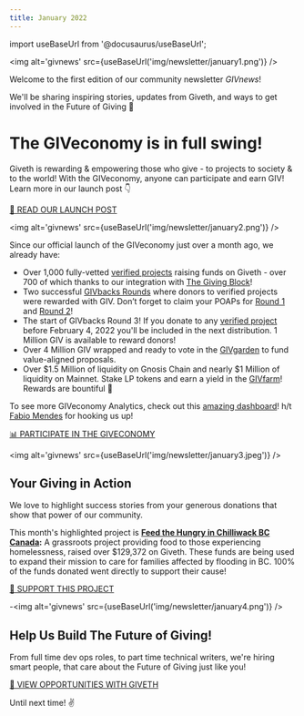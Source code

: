 ```yaml
---
title: January 2022
---
```

import useBaseUrl from '@docusaurus/useBaseUrl';

<head>
  <title>January Newsletter | Giveth Docs</title>
</head>


<img alt='givnews' src={useBaseUrl('img/newsletter/january1.png')} />

Welcome to the first edition of our community newsletter  _GIVnews_!  

We'll be sharing inspiring stories, updates from Giveth, and ways to get involved in the Future of Giving 🙌

# The GIVeconomy is in full swing!


Giveth is rewarding & empowering those who give - to projects to society & to the world! With the GIVeconomy, anyone can participate and earn GIV! Learn more in our launch post 👇

[📖 READ OUR LAUNCH POST](https://medium.com/giveth/welcome-to-the-giveconomy-b3e372da63dd)

<img alt='givnews' src={useBaseUrl('img/newsletter/january2.png')} />


Since our official launch of the GIVeconomy just over a month ago, we already have:

-   Over 1,000 fully-vetted  [verified projects](https://giveth.io/projects?utm_campaign=Community+Newsletter+January+2022&utm_medium=email&utm_source=autopilot)  raising funds on Giveth - over 700 of which thanks to our integration with  [The Giving Block](https://thegivingblock.com/?utm_campaign=Community+Newsletter+January+2022&utm_medium=email&utm_source=autopilot)!
-   Two successful  [GIVbacks Rounds](https://giv.giveth.io/givbacks?utm_campaign=Community+Newsletter+January+2022&utm_medium=email&utm_source=autopilot)  where donors to verified projects were rewarded with GIV. Don’t forget to claim your POAPs for  [Round 1](https://poap.delivery/givbacksround1?utm_campaign=Community+Newsletter+January+2022&utm_medium=email&utm_source=autopilot)  and  [Round 2](https://poap.delivery/givbacksround2?utm_campaign=Community+Newsletter+January+2022&utm_medium=email&utm_source=autopilot)!
-   The start of GIVbacks Round 3! If you donate to any  [verified project](https://giveth.io/projects?utm_campaign=Community+Newsletter+January+2022&utm_medium=email&utm_source=autopilot)  before February 4, 2022 you'll be included in the next distribution. 1 Million GIV is available to reward donors!
-   Over 4 Million GIV wrapped and ready to vote in the  [GIVgarden](https://giv.giveth.io/givgarden?utm_campaign=Community+Newsletter+January+2022&utm_medium=email&utm_source=autopilot)  to fund value-aligned proposals.
-   Over $1.5 Million of liquidity on Gnosis Chain and nearly $1 Million of liquidity on Mainnet. Stake LP tokens and earn a yield in the  [GIVfarm](https://giv.giveth.io/givfarm?utm_campaign=Community+Newsletter+January+2022&utm_medium=email&utm_source=autopilot)! Rewards are bountiful 🌾

To see more GIVeconomy Analytics, check out this  [amazing dashboard](https://dune.xyz/metacrypto/giveconomy?utm_campaign=Community+Newsletter+January+2022&utm_medium=email&utm_source=autopilot)! h/t  [Fabio Mendes](https://twitter.com/fabiomendesafc?utm_campaign=Community+Newsletter+January+2022&utm_medium=email&utm_source=autopilot)  for hooking us up!

[📊 PARTICIPATE IN THE GIVECONOMY](https://giv.giveth.io/)

<img alt='givnews' src={useBaseUrl('img/newsletter/january3.jpeg')} />

## Your Giving in Action

We love to highlight success stories from your generous donations that show that power of our community.

This month's highlighted project is  [**Feed the Hungry in Chilliwack BC Canada**](https://giveth.io/project/Feed-the-Hungry-in-Chilliwack-BC-Canada-0?utm_campaign=Community+Newsletter+January+2022&utm_medium=email&utm_source=autopilot)**:** A grassroots project providing food to those experiencing homelessness, raised over $129,372 on Giveth. These funds are being used to expand their mission to care for families affected by flooding in BC. 100% of the funds donated went directly to support their cause!

[🙌 SUPPORT THIS PROJECT](https://giveth.io/project/Feed-the-Hungry-in-Chilliwack-BC-Canada-0)

-<img alt='givnews' src={useBaseUrl('img/newsletter/january4.png')} />

## Help Us Build The Future of Giving!

From full time dev ops roles, to part time technical writers, we're hiring smart people, that care about the Future of Giving just like you!

[👀 VIEW OPPORTUNITIES WITH GIVETH](https://giveth.recruitee.com/)

Until next time! ✌️
